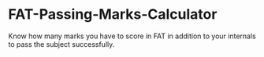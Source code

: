 # FAT-Passing-Marks-Calculator
Know how many marks you have to score in FAT in addition to your internals to pass the subject successfully.
